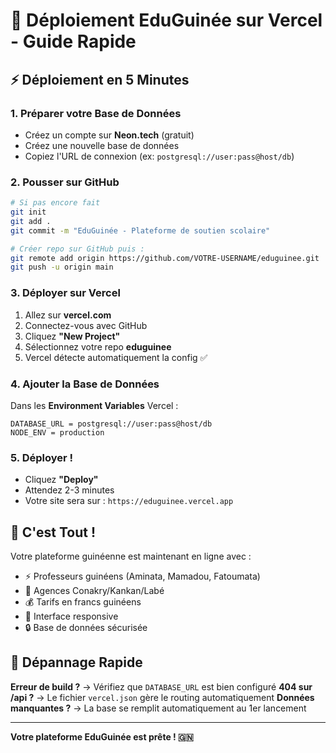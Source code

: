 # 🚀 Déploiement EduGuinée sur Vercel - Guide Rapide

## ⚡ Déploiement en 5 Minutes

### 1. Préparer votre Base de Données
- Créez un compte sur **Neon.tech** (gratuit)
- Créez une nouvelle base de données
- Copiez l'URL de connexion (ex: `postgresql://user:pass@host/db`)

### 2. Pousser sur GitHub
```bash
# Si pas encore fait
git init
git add .
git commit -m "EduGuinée - Plateforme de soutien scolaire"

# Créer repo sur GitHub puis :
git remote add origin https://github.com/VOTRE-USERNAME/eduguinee.git
git push -u origin main
```

### 3. Déployer sur Vercel
1. Allez sur **vercel.com**
2. Connectez-vous avec GitHub
3. Cliquez **"New Project"**
4. Sélectionnez votre repo **eduguinee**
5. Vercel détecte automatiquement la config ✅

### 4. Ajouter la Base de Données
Dans les **Environment Variables** Vercel :
```
DATABASE_URL = postgresql://user:pass@host/db
NODE_ENV = production
```

### 5. Déployer !
- Cliquez **"Deploy"**
- Attendez 2-3 minutes
- Votre site sera sur : `https://eduguinee.vercel.app`

## 🎯 C'est Tout !
Votre plateforme guinéenne est maintenant en ligne avec :
- ⚡ Professeurs guinéens (Aminata, Mamadou, Fatoumata)
- 🏢 Agences Conakry/Kankan/Labé  
- 💰 Tarifs en francs guinéens
- 📱 Interface responsive
- 🔒 Base de données sécurisée

## 🔧 Dépannage Rapide
**Erreur de build ?** → Vérifiez que `DATABASE_URL` est bien configuré
**404 sur /api ?** → Le fichier `vercel.json` gère le routing automatiquement
**Données manquantes ?** → La base se remplit automatiquement au 1er lancement

---
**Votre plateforme EduGuinée est prête ! 🇬🇳**